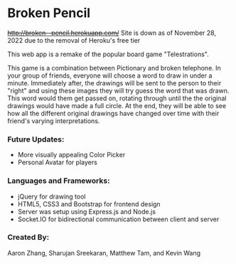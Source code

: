 # Broken Pencil
~~http://broken--pencil.herokuapp.com/~~ Site is down as of November 28, 2022 due to the removal of Heroku's free tier

This web app is a remake of the popular board game "Telestrations".

This game is a combination between Pictionary and broken telephone. In your group of friends, everyone will choose a word to draw in under a minute. Immediately after, the drawings will be sent to the person to their "right" and using these images they will try guess the word that was drawn. This word would them get passed on, rotating through until the the original drawings would have made a full circle. At the end, they will be able to see how all the different original drawings have changed over time with their friend's varying interpretations. 

### Future Updates:

  - More visually appealing Color Picker
  - Personal Avatar for players

### Languages and Frameworks:

- jQuery for drawing tool
- HTML5, CSS3 and Bootstrap for frontend design
- Server was setup using Express.js and Node.js
- Socket.IO for bidirectional communication between client and server

### Created By: 

Aaron Zhang, Sharujan Sreekaran, Matthew Tam, and Kevin Wang
